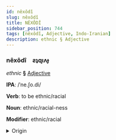 ```yaml
---
id: nêxôdî
slug: nêxôdî
title: NÊXÔDÎ
sidebar_position: 744
tags: [nêxôdî, Adjective, Indo-Iranian]
description: ethnic § Adjective
---
```


### nêxôdî&emsp;<span kind="abugida">ƨʇɋıʌɟ</span>

*ethnic* **§** [Adjective](../../tags/Adjective)

**IPA**: /ˈne.ʃo.di/

**Verb**: to be ethnic/racial

**Noun**: ethnic/racial-ness

**Modifier**: ethnic/racial

<details>
    <summary>Origin</summary>
    Persian نِژادی nežâdi [ni.ʒɔ.d̪i]<br/>
    <em>Indo-Iranian Language Family</em>
</details>